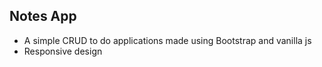 ## Notes App
- A simple CRUD to do applications made using Bootstrap and vanilla js
- Responsive design